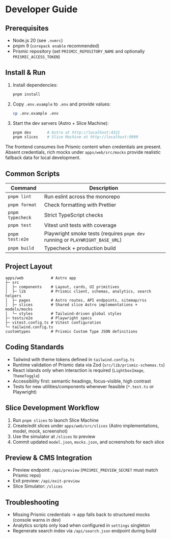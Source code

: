 # Developer Guide

## Prerequisites

- Node.js 20 (see `.nvmrc`)
- pnpm 9 (`corepack enable` recommended)
- Prismic repository (set `PRISMIC_REPOSITORY_NAME` and optionally `PRISMIC_ACCESS_TOKEN`)

## Install & Run

1. Install dependencies:
   ```bash
   pnpm install
   ```
2. Copy `.env.example` to `.env` and provide values:
   ```bash
   cp .env.example .env
   ```
3. Start the dev servers (Astro + Slice Machine):
   ```bash
   pnpm dev       # Astro at http://localhost:4321
   pnpm slices    # Slice Machine at http://localhost:9999
   ```

The frontend consumes live Prismic content when credentials are present. Absent credentials, rich mocks under `apps/web/src/mocks` provide realistic fallback data for local development.

## Common Scripts

| Command          | Description                                                                   |
| ---------------- | ----------------------------------------------------------------------------- |
| `pnpm lint`      | Run eslint across the monorepo                                                |
| `pnpm format`    | Check formatting with Prettier                                                |
| `pnpm typecheck` | Strict TypeScript checks                                                      |
| `pnpm test`      | Vitest unit tests with coverage                                               |
| `pnpm test:e2e`  | Playwright smoke tests (requires `pnpm dev` running or `PLAYWRIGHT_BASE_URL`) |
| `pnpm build`     | Typecheck + production build                                                  |

## Project Layout

```
apps/web            # Astro app
├─ src
│  ├─ components    # Layout, cards, UI primitives
│  ├─ lib           # Prismic client, schemas, analytics, search helpers
│  ├─ pages         # Astro routes, API endpoints, sitemap/rss
│  ├─ slices        # Shared slice Astro implementations + models/mocks
│  └─ styles        # Tailwind-driven global styles
├─ tests/e2e        # Playwright specs
├─ vitest.config.ts # Vitest configuration
└─ tailwind.config.ts
customtypes         # Prismic Custom Type JSON definitions
```

## Coding Standards

- Tailwind with theme tokens defined in `tailwind.config.ts`
- Runtime validation of Prismic data via Zod (`src/lib/prismic-schemas.ts`)
- React islands only when interaction is required (`LightboxImage`, `ThemeToggle`)
- Accessibility first: semantic headings, focus-visible, high contrast
- Tests for new utilities/components whenever feasible (`*.test.ts` or Playwright)

## Slice Development Workflow

1. Run `pnpm slices` to launch Slice Machine
2. Create/edit slices under `apps/web/src/slices` (Astro implementations, model, mock, screenshot)
3. Use the simulator at `/slices` to preview
4. Commit updated `model.json`, `mocks.json`, and screenshots for each slice

## Preview & CMS Integration

- Preview endpoint: `/api/preview` (`PRISMIC_PREVIEW_SECRET` must match Prismic repo)
- Exit preview: `/api/exit-preview`
- Slice Simulator: `/slices`

## Troubleshooting

- Missing Prismic credentials → app falls back to structured mocks (console warns in dev)
- Analytics scripts only load when configured in `settings` singleton
- Regenerate search index via `/api/search.json` endpoint during build
